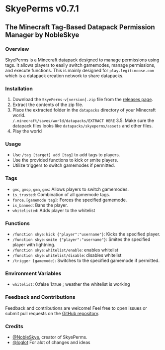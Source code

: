 # SkyePerms v0.7.1
## The Minecraft Tag-Based Datapack Permission Manager by NobleSkye

### Overview
SkyePerms is a Minecraft datapack designed to manage permissions using tags. It allows players to easily switch gamemodes, manage permissions, and execute functions. This is mainly designed for ```play.legitimoose.com``` which is a datapack creation network to share datapacks. 

### Installation
1. Download the `SkyePerms-v[version].zip` file from the [releases page](https://github.com/NobleSkye/SkyePerms/releases).
2. Extract the contents of the zip file.
3. Place the extracted folder in the `datapacks` directory of your Minecraft world. \
```/.minecraft/saves/world/datapacks/EXTRACT HERE```
3.5. Make sure the datapack files looks like ```datapacks/skyeperms/assets``` and other files. 
4. Play the world

### Usage
- Use `/tag [target] add [tag]` to add tags to players.
- Use the provided functions to kick or smite players.
- Utilize triggers to switch gamemodes if permitted.

### Tags
- `gmc`, `gmsp`, `gma`, `gms`: Allows players to switch gamemodes.
- `is_trusted`: Combination of all gamemode tags.
- `force.[gamemode tag]`: Forces the specified gamemode.
- `is_banned`: Bans the player.
- `whitelisted`: Adds player to the whitelist

### Functions
- `/function skye:kick {"player":"username"}`: Kicks the specified player.
- `/function skye:smite {"player":"username"}`: Smites the specified player with lightning.
- `/function skye:whitelist/enable`: enables whitelist
- `/function skye:whitelist/disable`: disables whitelist
- `/trigger [gamemode]`: Switches to the specified gamemode if permitted.

### Environment Variables
- `whitelist`: 0:false 1:true ; weather the whitelist is working

### Feedback and Contributions
Feedback and contributions are welcome! Feel free to open issues or submit pull requests on the [GitHub repository](https://github.com/NobleSkye/SkyePerms). 

### Credits
- [@NobleSkye](https://github.com/NobleSkye), creator of SkyePerms.
- [@loglot](https://github.com/loglot) For alot of changes and ideas
